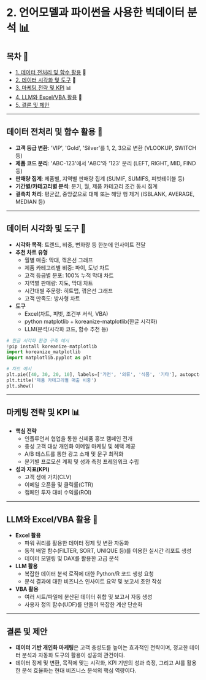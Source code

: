 # 2. 언어모델과 파이썬을 사용한 빅데이터 분석 📊

## 목차 📑

- [1. 데이터 전처리 및 함수 활용](#데이터-전처리-및-함수-활용-) 🧹
- [2. 데이터 시각화 및 도구](#데이터-시각화-및-도구-) 🎨
- [3. 마케팅 전략 및 KPI](#마케팅-전략-및-kpi-) 📊
- [4. LLM와 Excel/VBA 활용](#llm와-excelvba-활용-) 🤖
- [5. 결론 및 제안](#결론-및-제안)

---

## 데이터 전처리 및 함수 활용 🧹

- **고객 등급 변환**: 'VIP', 'Gold', 'Silver'를 1, 2, 3으로 변환 (VLOOKUP, SWITCH 등)
- **제품 코드 분리**: 'ABC-123'에서 'ABC'와 '123' 분리 (LEFT, RIGHT, MID, FIND 등)
- **판매량 집계**: 제품별, 지역별 판매량 집계 (SUMIF, SUMIFS, 피벗테이블 등)
- **기간별/카테고리별 분석**: 분기, 월, 제품 카테고리 조건 동시 집계
- **결측치 처리**: 평균값, 중앙값으로 대체 또는 해당 행 제거 (ISBLANK, AVERAGE, MEDIAN 등)

---

## 데이터 시각화 및 도구 🎨

- **시각화 목적**: 트렌드, 비중, 변화량 등 한눈에 인사이트 전달
- **추천 차트 유형**
  - 월별 매출: 막대, 꺾은선 그래프
  - 제품 카테고리별 비중: 파이, 도넛 차트
  - 고객 등급별 분포: 100% 누적 막대 차트
  - 지역별 판매량: 지도, 막대 차트
  - 시간대별 주문량: 히트맵, 꺾은선 그래프
  - 고객 만족도: 방사형 차트
- **도구**
  - Excel(차트, 피벗, 조건부 서식, VBA)
  - python matplotlib + koreanize-matplotlib(한글 시각화)
  - LLM(분석/시각화 코드, 함수 추천 등)

```python
# 한글 시각화 환경 구축 예시
!pip install koreanize-matplotlib
import koreanize_matplotlib
import matplotlib.pyplot as plt

# 차트 예시
plt.pie([40, 30, 20, 10], labels=['가전', '의류', '식품', '기타'], autopct='%1.1f%%')
plt.title('제품 카테고리별 매출 비중')
plt.show()
```

---

## 마케팅 전략 및 KPI 📊

- **핵심 전략**
  - 인플루언서 협업을 통한 신제품 홍보 캠페인 전개
  - 충성 고객 대상 개인화 이메일 마케팅 및 혜택 제공
  - A/B 테스트를 통한 광고 소재 및 문구 최적화
  - 분기별 프로모션 계획 및 성과 측정 프레임워크 수립
- **성과 지표(KPI)**
  - 고객 생애 가치(CLV)
  - 이메일 오픈율 및 클릭률(CTR)
  - 캠페인 투자 대비 수익률(ROI)

---

## LLM와 Excel/VBA 활용 🤖

- **Excel 활용**
  - 파워 쿼리를 활용한 데이터 정제 및 변환 자동화
  - 동적 배열 함수(FILTER, SORT, UNIQUE 등)를 이용한 실시간 리포트 생성
  - 데이터 모델링 및 DAX를 활용한 고급 분석
- **LLM 활용**
  - 복잡한 데이터 분석 로직에 대한 Python/R 코드 생성 요청
  - 분석 결과에 대한 비즈니스 인사이트 요약 및 보고서 초안 작성
- **VBA 활용**
  - 여러 시트/파일에 분산된 데이터 취합 및 보고서 자동 생성
  - 사용자 정의 함수(UDF)를 만들어 복잡한 계산 단순화

---

## 결론 및 제안

- **데이터 기반 개인화 마케팅**은 고객 충성도를 높이는 효과적인 전략이며, 정교한 데이터 분석과 자동화 도구의 활용이 성공의 관건이다.
- 데이터 정제 및 변환, 목적에 맞는 시각화, KPI 기반의 성과 측정, 그리고 AI를 활용한 분석 효율화는 현대 비즈니스 분석의 핵심 역량이다.